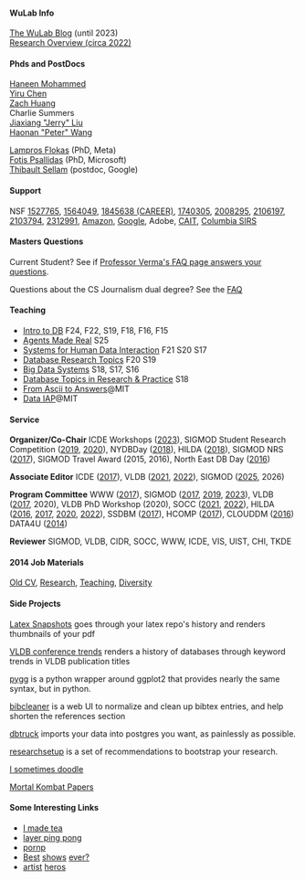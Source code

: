 #### WuLab Info

[The WuLab Blog](https://medium.com/thewulab) (until 2023)       
[Research Overview (circa 2022)](./statement)




#### Phds and PostDocs

[Haneen Mohammed](http://haneensa.github.io/)   
[Yiru Chen](https://ireneruru.github.io/)    
[Zach Huang](http://www.columbia.edu/~zh2408/)   
Charlie Summers   
[Jiaxiang "Jerry" Liu](https://jerrrrryl.github.io/)    
[Haonan "Peter" Wang](https://www.linkedin.com/in/haonan-wang-3a5955237?trk=people-guest_people_search-card)


[Lampros Flokas](https://dblp.uni-trier.de/pid/185/0725.html)  (PhD, Meta)     
[Fotis Psallidas](http://www.cs.columbia.edu/~fotis/) (PhD, Microsoft)       
[Thibault Sellam](http://sellam.me) (postdoc, Google)


#### Support

NSF
[1527765](http://perceptvis.github.io/),
[1564049](https://nsfdeclarativevis.github.io/NSFDeclarativeVis/),
[1845638 (CAREER)](https://www.nsf.gov/awardsearch/showAward?AWD_ID=1845638&HistoricalAwards=false),
[1740305](https://www.nsf.gov/awardsearch/showAward?AWD_ID=1740305&HistoricalAwards=false),
[2008295](https://www.nsf.gov/awardsearch/showAward?AWD_ID=2008295&HistoricalAwards=false),
[2106197](https://www.nsf.gov/awardsearch/showAward?AWD_ID=2106197&HistoricalAwards=false),
[2103794](https://www.nsf.gov/awardsearch/showAward?AWD_ID=2103794&HistoricalAwards=false),
[2312991](https://www.nsf.gov/awardsearch/showAward?AWD_ID=2312991&HistoricalAwards=false),
[Amazon](http://www.cs.columbia.edu/2018/with-amazon-research-award-eugene-wu-will-add-interactivity-and-adversarial-generation-to-entity-matching/),
[Google](http://www.cs.columbia.edu/2018/peter-allen-and-eugene-wu-selected-for-google-faculty-research-awards/),
Adobe,
[CAIT](https://cait.engineering.columbia.edu/news/columbia-center-ai-technology-announces-four-new-faculty-research-awards),
[Columbia SIRS](https://portal.seas.columbia.edu/funding/sirs/pastprojects.php)




<!--
[See WuLab for full list](https://cudbg.github.io/lab/)
-->

#### Masters Questions

Current Student?  See if [Professor Verma's FAQ page answers your questions](http://www.cs.columbia.edu/~verma/advising.html).

Questions about the CS Journalism dual degree?  See the [FAQ](./dualdegree.html)

<!--
#### Applying To the Lab

* [PhDs + Postdocs](./apply.html), 
* [Interns + Undergrads + Masters](https://ewuuu.wufoo.com/forms/z1mh8vwi1q2p3tp/)
-->



#### Teaching

* [Intro to DB](http://w4111.github.io) F24, F22, S19, F18, F16, F15
* [Agents Made Real](https://w6113.github.io) S25
* [Systems for Human Data Interaction](https://columbiaviz.github.io/) F21 S20 S17
* [Database Research Topics](https://w6113.github.io) F20 S19
* [Big Data Systems](http://w4121.github.io/) S18, S17, S16
* [Database Topics in Research & Practice](https://columbiadb.github.io/index) S18
* [From Ascii to Answers](http://db.csail.mit.edu/6.885/)@MIT 
* [Data IAP](https://dataiap.github.io)@MIT

#### Service

**Organizer/Co-Chair**  ICDE Workshops ([2023](https://icde2023.ics.uci.edu/organizing-committee/)),
SIGMOD Student Research Competition ([2019](https://sigmod2019.org/), [2020](http://sigmod2020.org/sigmod_student_research_competition.shtml)),
NYDBDay ([2018](https://nydbday.github.io)),
HILDA ([2018](http://hilda.io/2018/)),
SIGMOD NRS ([2017](http://sigmod2017.org/new-researcher-symposium/)),
SIGMOD Travel Award (2015, 2016),
North East DB Day ([2016](http://mitdbg.github.io/nedbday/2016))   

**Associate Editor**   ICDE ([2017](http://icde2017.sdsc.edu/)), VLDB ([2021](https://vldb.org/2021/), [2022](https://vldb.org/2022/)), SIGMOD ([2025](https://2025.sigmod.org/index.shtml), 2026)    

**Program Committee**   WWW ([2017](http://www.www2017.com.au/)),
 SIGMOD ([2017](http://sigmod2017.org/), [2019](https://sigmod2019.org), [2023](https://2023.sigmod.org/)),
 VLDB ([2017](http://www.vldb.org/2017/), 2020),
 VLDB PhD Workshop (2020),
 SOCC ([2021](http://acmsocc.org/2021/program-committee.html), [2022](http://acmsocc.org/2022/program-committee.html)),
 HILDA ([2016](http://hilda.io/2016/), [2017](http://hilda.io/2017/), [2020](http://hilda.io/2020), [2022](http://hilda.io/2022)),
 SSDBM ([2017](http://ssdbm2017.eecs.northwestern.edu/)),
 HCOMP ([2017](http://www.humancomputation.com/2017/)),
 CLOUDDM ([2016](https://www.computer.org/csdl/proceedings/icdew/2016/2109/00/07495607.pdf))
 DATA4U ([2014](https://sites.google.com/site/data4u2014/))   
 
**Reviewer**   SIGMOD, VLDB, CIDR, SOCC, WWW, ICDE, VIS, UIST, CHI, TKDE

#### 2014 Job Materials

[Old CV](./files/job/cv-old.pdf), [Research](./files/job/research.pdf), [Teaching](./files/job/teaching.pdf), [Diversity](./files/job/diversity.pdf) 


#### Side Projects

[Latex Snapshots](http://www.github.com/sirrice/latexsnapshots) goes through your latex repo's history and renders thumbnails of your pdf   

[VLDB conference trends](http://eugenewu.net/vldbtrends/vldb2012.html) renders a history of databases through keyword trends in VLDB publication titles   

[pygg](http://www.github.com/sirrice/pygg) is a python wrapper around ggplot2 that provides nearly the same syntax, but in python.   

[bibcleaner](https://github.com/sirrice/bibcleaner) is a web UI to normalize and clean up bibtex entries, and help shorten the references section

[dbtruck](https://github.com/sirrice/dbtruck) imports your data into postgres you want, as painlessly as possible.

[researchsetup](http://researchsetup.github.io) is a set of recommendations to bootstrap your research.

[I sometimes doodle](./gallery.html)

[Mortal Kombat Papers](./ninjas.html)

#### Some Interesting Links

* [I made tea](http://www.telescopictext.com/)
* [layer ping pong](http://eugenewu.net/layerpp.html)
* [pornp](http://www.pantsornopants.com)
* [Be](http://en.wikipedia.org/wiki/Adventure_Time)[st](https://en.m.wikipedia.org/wiki/Archer_(TV_series))
  [shows](http://www.adultswim.com/videos/rick-and-morty/pilot/)
  [ever?](http://en.wikipedia.org/wiki/Teen_Titans_(TV_series))
* [ar](http://juliakuo.com/my-work/concert-posters/)[ti](http://helllllen.org/)[st](http://magicalgametime.com)
  [h](http://www.tomgauld.com/)[e](http://themonsterproject.org/)[ro](http://www.danmccarthy.org/)[s](http://sunbakerey.tumblr.com/)


